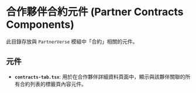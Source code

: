 # 合作夥伴合約元件 (Partner Contracts Components)

此目錄存放與 `PartnerVerse` 模組中「合約」相關的元件。

## 元件

- **`contracts-tab.tsx`**: 用於在合作夥伴詳細資料頁面中，顯示與該夥伴關聯的所有合約列表的標籤頁內容元件。
